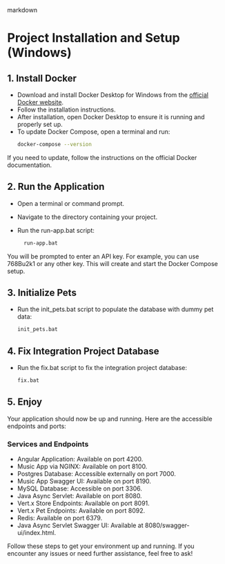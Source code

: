 markdown
# Project Installation and Setup (Windows)

## 1. Install Docker
- Download and install Docker Desktop for Windows from the [official Docker website](https://www.docker.com/products/docker-desktop).
- Follow the installation instructions.
- After installation, open Docker Desktop to ensure it is running and properly set up.
- To update Docker Compose, open a terminal and run:
  ```sh
  docker-compose --version
If you need to update, follow the instructions on the official Docker documentation.

## 2. Run the Application
- Open a terminal or command prompt.
- Navigate to the directory containing your project.
- Run the run-app.bat script:

  ```sh
    run-app.bat
You will be prompted to enter an API key. For example, you can use 768Bu2k1 or any other key. This will create and start the Docker Compose setup.

## 3. Initialize Pets
- Run the init_pets.bat script to populate the database with dummy pet data:
  ```sh
  init_pets.bat
## 4. Fix Integration Project Database
- Run the fix.bat script to fix the integration project database:
  ```sh
  fix.bat
## 5. Enjoy
Your application should now be up and running. Here are the accessible endpoints and ports:

### Services and Endpoints

- Angular Application: Available on port 4200.
- Music App via NGINX: Available on port 8100.
- Postgres Database: Accessible externally on port 7000.
- Music App Swagger UI: Available on port 8190.
- MySQL Database: Accessible on port 3306.
- Java Async Servlet: Available on port 8080.
- Vert.x Store Endpoints: Available on port 8091.
- Vert.x Pet Endpoints: Available on port 8092.
- Redis: Available on port 6379.
- Java Async Servlet Swagger UI: Available at 8080/swagger-ui/index.html.

Follow these steps to get your environment up and running. If you encounter any issues or need further assistance, feel free to ask!
